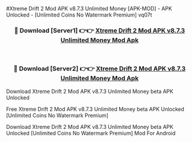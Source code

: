 #Xtreme Drift 2 Mod APK v8.7.3 Unlimited Money [APK-MOD] - APK Unlocked - [Unlimited Coins No Watermark Premium] vq07t



<div align="center">

<h3>🔴 Download [Server1] 👉👉 <a href="https://momento.my/?title=Xtreme_Drift_2_Mod_APK_v8.7.3_Unlimited_Money">Xtreme Drift 2 Mod APK v8.7.3 Unlimited Money Mod Apk</a></h3><br>

<h3>🔴 Download [Server2] 👉👉 <a href="https://momento.my/?title=Xtreme_Drift_2_Mod_APK_v8.7.3_Unlimited_Money">Xtreme Drift 2 Mod APK v8.7.3 Unlimited Money Mod Apk</a></h3>
</div>



Download Xtreme Drift 2 Mod APK v8.7.3 Unlimited Money beta APK Unlocked

Free Xtreme Drift 2 Mod APK v8.7.3 Unlimited Money beta APK Unlocked [Unlimited Coins No Watermark Premium]

Download Xtreme Drift 2 Mod APK v8.7.3 Unlimited Money beta APK Unlocked [Unlimited Coins No Watermark Premium] Mod For Android

